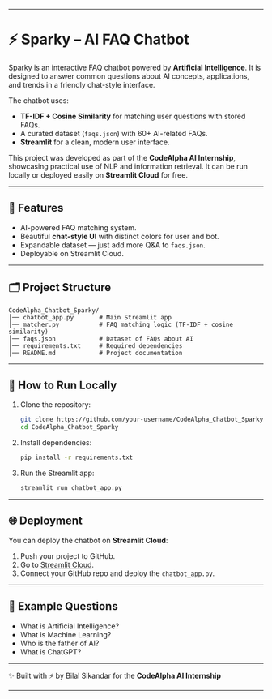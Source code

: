 
---

# ⚡ Sparky – AI FAQ Chatbot

Sparky is an interactive FAQ chatbot powered by **Artificial Intelligence**.
It is designed to answer common questions about AI concepts, applications, and trends in a friendly chat-style interface.

The chatbot uses:

* **TF-IDF + Cosine Similarity** for matching user questions with stored FAQs.
* A curated dataset (`faqs.json`) with 60+ AI-related FAQs.
* **Streamlit** for a clean, modern user interface.

This project was developed as part of the **CodeAlpha AI Internship**, showcasing practical use of NLP and information retrieval.
It can be run locally or deployed easily on **Streamlit Cloud** for free.

---

## 📌 Features

* AI-powered FAQ matching system.
* Beautiful **chat-style UI** with distinct colors for user and bot.
* Expandable dataset — just add more Q\&A to `faqs.json`.
* Deployable on Streamlit Cloud.

---

## 🗂 Project Structure

```
CodeAlpha_Chatbot_Sparky/
│── chatbot_app.py       # Main Streamlit app
│── matcher.py           # FAQ matching logic (TF-IDF + cosine similarity)
│── faqs.json            # Dataset of FAQs about AI
│── requirements.txt     # Required dependencies
│── README.md            # Project documentation
```

---

## 🚀 How to Run Locally

1. Clone the repository:

   ```bash
   git clone https://github.com/your-username/CodeAlpha_Chatbot_Sparky.git
   cd CodeAlpha_Chatbot_Sparky
   ```

2. Install dependencies:

   ```bash
   pip install -r requirements.txt
   ```

3. Run the Streamlit app:

   ```bash
   streamlit run chatbot_app.py
   ```

---

## 🌐 Deployment

You can deploy the chatbot on **Streamlit Cloud**:

1. Push your project to GitHub.
2. Go to [Streamlit Cloud](https://streamlit.io/cloud).
3. Connect your GitHub repo and deploy the `chatbot_app.py`.

---

## 🎯 Example Questions

* What is Artificial Intelligence?
* What is Machine Learning?
* Who is the father of AI?
* What is ChatGPT?

---

✨ Built with ⚡ by Bilal Sikandar for the **CodeAlpha AI Internship**

---

```
```


